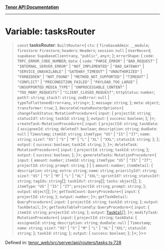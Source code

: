 [**Tenor API Documentation**](../../README.md)

***

# Variable: tasksRouter

> `const` **tasksRouter**: `BuiltRouter`\<\{ `ctx`: \{ `firebaseAdmin`: `__module`; `firestore`: `Firestore`; `headers`: `Headers`; `session`: `null` \| `UserRecord`; `supabase`: `SupabaseClient`\<`any`, `"public"`, `any`\>; \}; `errorShape`: \{ `code`: `TRPC_ERROR_CODE_NUMBER`; `data`: \{ `code`: `"PARSE_ERROR"` \| `"BAD_REQUEST"` \| `"INTERNAL_SERVER_ERROR"` \| `"NOT_IMPLEMENTED"` \| `"BAD_GATEWAY"` \| `"SERVICE_UNAVAILABLE"` \| `"GATEWAY_TIMEOUT"` \| `"UNAUTHORIZED"` \| `"FORBIDDEN"` \| `"NOT_FOUND"` \| `"METHOD_NOT_SUPPORTED"` \| `"TIMEOUT"` \| `"CONFLICT"` \| `"PRECONDITION_FAILED"` \| `"PAYLOAD_TOO_LARGE"` \| `"UNSUPPORTED_MEDIA_TYPE"` \| `"UNPROCESSABLE_CONTENT"` \| `"TOO_MANY_REQUESTS"` \| `"CLIENT_CLOSED_REQUEST"`; `httpStatus`: `number`; `path?`: `string`; `stack?`: `string`; `zodError`: `null` \| `typeToFlattenedError`\<`any`, `string`\>; \}; `message`: `string`; \}; `meta`: `object`; `transformer`: `true`; \}, `DecorateCreateRouterOptions`\<\{ `changeTaskStatus`: `MutationProcedure`\<\{ `input`: \{ `projectId`: `string`; `statusId?`: `string`; `taskId`: `string`; \}; `output`: \{ `success`: `boolean`; \}; \}\>; `createTask`: `MutationProcedure`\<\{ `input`: \{ `projectId`: `string`; `taskData`: \{ `assigneeId`: `string`; `deleted?`: `boolean`; `description`: `string`; `dueDate`: `null` \| `Timestamp`; `itemId`: `string`; `itemType`: `"US"` \| `"IS"` \| `"IT"`; `name`: `string`; `size?`: `"XS"` \| `"S"` \| `"M"` \| `"L"` \| `"XL"` \| `"XXL"`; `statusId`: `string`; \}; \}; `output`: \{ `success`: `boolean`; `taskId`: `string`; \}; \}\>; `deleteTask`: `MutationProcedure`\<\{ `input`: \{ `projectId`: `string`; `taskId`: `string`; \}; `output`: \{ `success`: `boolean`; \}; \}\>; `generateTasks`: `MutationProcedure`\<\{ `input`: \{ `amount`: `number`; `itemId`: `string`; `itemType`: `"US"` \| `"IS"` \| `"IT"`; `projectId`: `string`; `prompt`: `string`; \} \| \{ `amount`: `number`; `itemDetail`: \{ `description`: `string`; `extra`: `string`; `name`: `string`; `priorityId?`: `string`; `size?`: `"XS"` \| `"S"` \| `"M"` \| `"L"` \| `"XL"` \| `"XXL"`; `sprintId?`: `string`; `statusId?`: `string`; `tagIds`: `string`[]; `taskIds?`: `string`[]; `tasks`: `object`[]; \}; `itemType`: `"US"` \| `"IS"` \| `"IT"`; `projectId`: `string`; `prompt`: `string`; \}; `output`: `object`[]; \}\>; `getTaskCount`: `QueryProcedure`\<\{ `input`: \{ `projectId`: `string`; \}; `output`: `number`; \}\>; `getTaskDetail`: `QueryProcedure`\<\{ `input`: \{ `projectId`: `string`; `taskId`: `string`; \}; `output`: `TaskDetail`; \}\>; `getTasksTableFriendly`: `QueryProcedure`\<\{ `input`: \{ `itemId`: `string`; `projectId`: `string`; \}; `output`: [`TaskCol`](../interfaces/TaskCol.md)[]; \}\>; `modifyTask`: `MutationProcedure`\<\{ `input`: \{ `projectId`: `string`; `taskData`: \{ `assigneeId`: `string`; `description`: `string`; `dueDate`: `null` \| `Timestamp`; `name`: `string`; `size?`: `"XS"` \| `"S"` \| `"M"` \| `"L"` \| `"XL"` \| `"XXL"`; `statusId`: `string`; \}; `taskId`: `string`; \}; `output`: \{ `success`: `boolean`; \}; \}\>; \}\>\>

Defined in: [tenor\_web/src/server/api/routers/tasks.ts:728](https://github.com/Apantli/Tenor/blob/b33873959b5093fc3e3d66ac4f230a78a6395bbd/tenor_web/src/server/api/routers/tasks.ts#L728)
